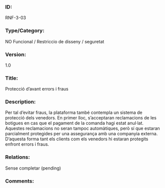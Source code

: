 ### ID:

RNF-3-03

### Type/Category:

NO Funcional / Restriccio de disseny / seguretat

### Version:

1.0

### Title:

Protecció d’avant errors i fraus

### Description:

Per tal d’evitar fraus, la plataforma també contempla un sistema de protecció dels venedors. En primer lloc, s’acceptaran reclamacions de les botigues en cas que el pagament de la comanda hagi estat anul·lat. Aquestes reclamacions no seran tampoc automàtiques, però sí que estaran parcialment protegides per una assegurança amb una companyia externa. D’aquesta forma tant els clients com els venedors hi estaran protegits enfront errors i fraus.

### Relations:

Sense completar (pending)

### Comments:
